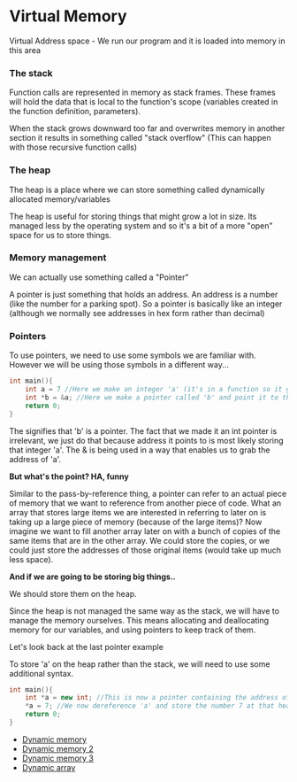 # Virtual Memory

Virtual Address space - We run our program and it is loaded into memory in this
area

### The stack

Function calls are represented in memory as stack frames. These frames will hold
the data that is local to the function's scope (variables created in the
function definition, parameters).

When the stack grows downward too far and overwrites memory in another section
it results in something called "stack overflow" (This can happen with those
recursive function calls)

### The heap

The heap is a place where we can store something called dynamically allocated
memory/variables

The heap is useful for storing things that might grow a lot in size. Its managed
less by the operating system and so it's a bit of a more "open" space for us to
store things.

### Memory management

We can actually use something called a "Pointer"

A pointer is just something that holds an address. An address is a number (like
the number for a parking spot). So a pointer is basically like an integer
(although we normally see addresses in hex form rather than decimal)

### Pointers

To use pointers, we need to use some symbols we are familiar with. However we
will be using those symbols in a different way...

```cpp
int main(){
    int a = 7 //Here we make an integer 'a' (it's in a function so it goes on the stack)
    int *b = &a; //Here we make a pointer called 'b' and point it to the address of 'a'
    return 0;
}
```

The signifies that 'b' is a pointer. The fact that we made it an int pointer is
irrelevant, we just do that because address it points to is most likely storing
that integer 'a'. The & is being used in a way that enables us to grab the
address of 'a'.

**But what's the point? HA, funny**

Similar to the pass-by-reference thing, a pointer can refer to an actual piece
of memory that we want to reference from another piece of code. What an array
that stores large items we are interested in referring to later on is taking up
a large piece of memory (because of the large items)? Now imagine we want to
fill another array later on with a bunch of copies of the same items that are in
the other array. We could store the copies, or we could just store the addresses
of those original items (would take up much less space).

**And if we are going to be storing big things..**

We should store them on the heap.

Since the heap is not managed the same way as the stack, we will have to manage
the memory ourselves. This means allocating and deallocating memory for our
variables, and using pointers to keep track of them.

Let's look back at the last pointer example

To store 'a' on the heap rather than the stack, we will need to use some additional syntax.

```cpp
int main(){
    int *a = new int; //This is now a pointer containing the address of 'a' on the heap
    *a = 7; //We now dereference 'a' and store the number 7 at that heap address
    return 0;
}
```

- [Dynamic memory](dynamic_memory.cpp)
- [Dynamic memory 2](dynamic_memory_2.cpp)
- [Dynamic memory 3](dynamic_memory_3.cpp)
- [Dynamic array](dynamic_array.cpp)